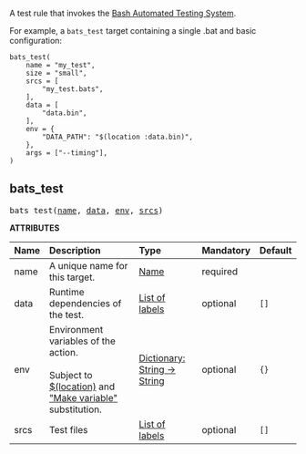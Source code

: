 <!-- Generated with Stardoc: http://skydoc.bazel.build -->

A test rule that invokes the [Bash Automated Testing System](https://github.com/bats-core/bats-core).

For example, a `bats_test` target containing a single .bat and basic configuration:

```starlark
bats_test(
    name = "my_test",
    size = "small",
    srcs = [
        "my_test.bats",
    ],
    data = [
        "data.bin",
    ],
    env = {
        "DATA_PATH": "$(location :data.bin)",
    },
    args = ["--timing"],
)
```


<a id="bats_test"></a>

## bats_test

<pre>
bats_test(<a href="#bats_test-name">name</a>, <a href="#bats_test-data">data</a>, <a href="#bats_test-env">env</a>, <a href="#bats_test-srcs">srcs</a>)
</pre>



**ATTRIBUTES**


| Name  | Description | Type | Mandatory | Default |
| :------------- | :------------- | :------------- | :------------- | :------------- |
| <a id="bats_test-name"></a>name |  A unique name for this target.   | <a href="https://bazel.build/concepts/labels#target-names">Name</a> | required |  |
| <a id="bats_test-data"></a>data |  Runtime dependencies of the test.   | <a href="https://bazel.build/concepts/labels">List of labels</a> | optional | <code>[]</code> |
| <a id="bats_test-env"></a>env |  Environment variables of the action.<br><br>            Subject to [$(location)](https://bazel.build/reference/be/make-variables#predefined_label_variables)             and ["Make variable"](https://bazel.build/reference/be/make-variables) substitution.   | <a href="https://bazel.build/rules/lib/dict">Dictionary: String -> String</a> | optional | <code>{}</code> |
| <a id="bats_test-srcs"></a>srcs |  Test files   | <a href="https://bazel.build/concepts/labels">List of labels</a> | optional | <code>[]</code> |



